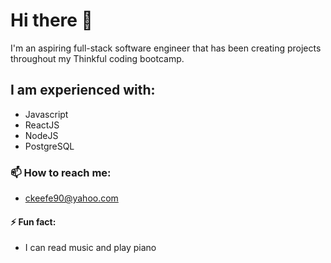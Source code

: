 # Hi there 👋

<!--
**ckeefe90/ckeefe90** is a ✨ _special_ ✨ repository because its `README.md` (this file) appears on your GitHub profile.

Here are some ideas to get you started:

- 🔭 I’m currently working on ...
- 🌱 I’m currently learning ...
- 👯 I’m looking to collaborate on ...
- 🤔 I’m looking for help with ...
- 💬 Ask me about ...
- 📫 How to reach me: ...
- 😄 Pronouns: ...
- ⚡ Fun fact: ...
-->

I'm an aspiring full-stack software engineer that has been creating projects throughout my Thinkful coding bootcamp. 

## I am experienced with:
- Javascript
- ReactJS
- NodeJS
- PostgreSQL

### 📫 How to reach me:
- ckeefe90@yahoo.com

#### ⚡ Fun fact:
- I can read music and play piano
